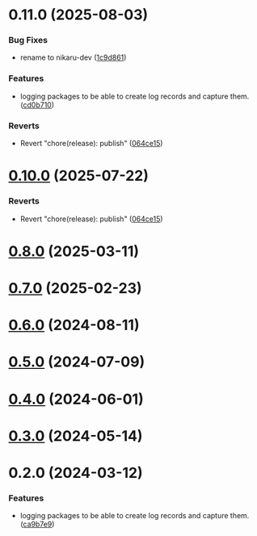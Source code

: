 # 0.11.0 (2025-08-03)


### Bug Fixes

* rename to nikaru-dev ([1c9d861](https://github.com/nikaaru/rango-client/commit/1c9d861b66efc4f58fca6c6b5ea240339e86ffe8))


### Features

* logging packages to be able to create log records and capture them. ([cd0b710](https://github.com/nikaaru/rango-client/commit/cd0b710aa9917d55e27419c5e6e0e17b2422bfd9))


### Reverts

* Revert "chore(release): publish" ([064ce15](https://github.com/nikaaru/rango-client/commit/064ce157a2f819856f647f83aeb1c0410542e8d7))



# [0.10.0](https://github.com/rango-exchange/rango-client/compare/logging-subscriber@0.9.0...logging-subscriber@0.10.0) (2025-07-22)


### Reverts

* Revert "chore(release): publish" ([064ce15](https://github.com/rango-exchange/rango-client/commit/064ce157a2f819856f647f83aeb1c0410542e8d7))



# [0.8.0](https://github.com/rango-exchange/rango-client/compare/logging-subscriber@0.7.0...logging-subscriber@0.8.0) (2025-03-11)



# [0.7.0](https://github.com/rango-exchange/rango-client/compare/logging-subscriber@0.6.0...logging-subscriber@0.7.0) (2025-02-23)



# [0.6.0](https://github.com/rango-exchange/rango-client/compare/logging-subscriber@0.5.0...logging-subscriber@0.6.0) (2024-08-11)



# [0.5.0](https://github.com/rango-exchange/rango-client/compare/logging-subscriber@0.3.0...logging-subscriber@0.5.0) (2024-07-09)



# [0.4.0](https://github.com/rango-exchange/rango-client/compare/logging-subscriber@0.3.0...logging-subscriber@0.4.0) (2024-06-01)



# [0.3.0](https://github.com/rango-exchange/rango-client/compare/logging-subscriber@0.2.0...logging-subscriber@0.3.0) (2024-05-14)



# 0.2.0 (2024-03-12)


### Features

* logging packages to be able to create log records and capture them. ([ca9b7e9](https://github.com/rango-exchange/rango-client/commit/ca9b7e918d67bf0d93e5b8313264c5984f3adb4e))



